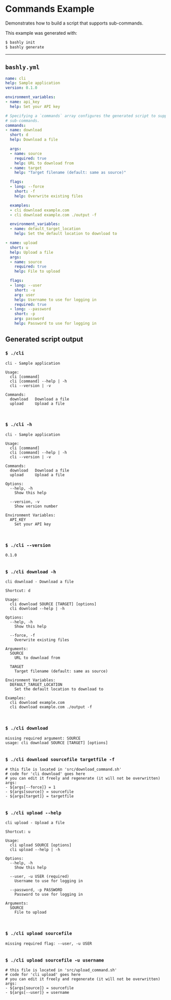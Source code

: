 # Commands Example

Demonstrates how to build a script that supports sub-commands.

This example was generated with:

```bash
$ bashly init
$ bashly generate
```

-----

## `bashly.yml`

```yaml
name: cli
help: Sample application
version: 0.1.0

environment_variables:
- name: api_key
  help: Set your API key

# Specifying a `commands` array configures the generated script to support
# sub-commands.
commands:
- name: download
  short: d
  help: Download a file

  args:
  - name: source
    required: true
    help: URL to download from
  - name: target
    help: "Target filename (default: same as source)"

  flags:
  - long: --force
    short: -f
    help: Overwrite existing files

  examples:
  - cli download example.com
  - cli download example.com ./output -f

  environment_variables:
  - name: default_target_location
    help: Set the default location to download to

- name: upload
  short: u
  help: Upload a file
  args:
  - name: source
    required: true
    help: File to upload

  flags:
  - long: --user
    short: -u
    arg: user
    help: Username to use for logging in
    required: true
  - long: --password
    short: -p
    arg: password
    help: Password to use for logging in
```




## Generated script output

### `$ ./cli`

```shell
cli - Sample application

Usage:
  cli [command]
  cli [command] --help | -h
  cli --version | -v

Commands:
  download   Download a file
  upload     Upload a file



```

### `$ ./cli -h`

```shell
cli - Sample application

Usage:
  cli [command]
  cli [command] --help | -h
  cli --version | -v

Commands:
  download   Download a file
  upload     Upload a file

Options:
  --help, -h
    Show this help

  --version, -v
    Show version number

Environment Variables:
  API_KEY
    Set your API key



```

### `$ ./cli --version`

```shell
0.1.0


```

### `$ ./cli download -h`

```shell
cli download - Download a file

Shortcut: d

Usage:
  cli download SOURCE [TARGET] [options]
  cli download --help | -h

Options:
  --help, -h
    Show this help

  --force, -f
    Overwrite existing files

Arguments:
  SOURCE
    URL to download from

  TARGET
    Target filename (default: same as source)

Environment Variables:
  DEFAULT_TARGET_LOCATION
    Set the default location to download to

Examples:
  cli download example.com
  cli download example.com ./output -f



```

### `$ ./cli download`

```shell
missing required argument: SOURCE
usage: cli download SOURCE [TARGET] [options]


```

### `$ ./cli download sourcefile targetfile -f`

```shell
# this file is located in 'src/download_command.sh'
# code for 'cli download' goes here
# you can edit it freely and regenerate (it will not be overwritten)
args:
- ${args[--force]} = 1
- ${args[source]} = sourcefile
- ${args[target]} = targetfile


```

### `$ ./cli upload --help`

```shell
cli upload - Upload a file

Shortcut: u

Usage:
  cli upload SOURCE [options]
  cli upload --help | -h

Options:
  --help, -h
    Show this help

  --user, -u USER (required)
    Username to use for logging in

  --password, -p PASSWORD
    Password to use for logging in

Arguments:
  SOURCE
    File to upload



```

### `$ ./cli upload sourcefile`

```shell
missing required flag: --user, -u USER


```

### `$ ./cli upload sourcefile -u username`

```shell
# this file is located in 'src/upload_command.sh'
# code for 'cli upload' goes here
# you can edit it freely and regenerate (it will not be overwritten)
args:
- ${args[source]} = sourcefile
- ${args[--user]} = username


```



